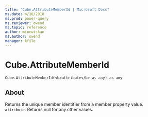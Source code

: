 ```yaml
---
title: "Cube.AttributeMemberId | Microsoft Docs"
ms.date: 4/16/2018
ms.prod: power-query
ms.reviewer: owend
ms.topic: reference
author: minewiskan
ms.author: owend
manager: kfile
---
```

# Cube.AttributeMemberId
`Cube.AttributeMemberId(<b>attribute</b> as any) as any`

## About
Returns the unique member identifier from a member property value. `attribute`. Returns null for any other values.
